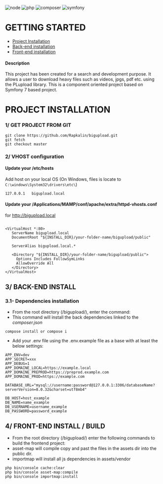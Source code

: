 ![node](https://img.shields.io/badge/nodejs-v8.17.0-122D05.svg?style=flat-square)
![php](https://img.shields.io/badge/PHP-v8.2-828cb7.svg?style=flat-square)
![composer](https://img.shields.io/badge/Composer-v2.3.7-644D31.svg?style=flat-square)
![symfony](https://img.shields.io/badge/Symfony-v7-122D53.svg?style=flat-square)

# GETTING STARTED

* [Project Installation](#installation)
* [Back-end installation](#back-installation)
* [Front-end installation](#front-installation)

#### Description
This project has been created for a search and development purpose.
It allows a user to download heavy files such as videos, jpgs, pdf etc. using the PLupload library.
This is a component oriented project based on Symfony 7 based project.

# <a name="installation"></a>PROJECT INSTALLATION
### 1/ GET PROJECT FROM GIT

```git
git clone https://github.com/Rapkalin/bigupload.git
git fetch
git checkout master
```

### 2/ VHOST configuration
#### Update your /etc/hosts
Add host on your local OS (On Windows, files is locate to `C:\windows\System32\drivers\etc\`)

```
127.0.0.1   bigupload.local
```

#### Update your /Applications/MAMP/conf/apache/extra/httpd-vhosts.conf
for <http://bigupload.local>

```

<VirtualHost *:80>
   ServerName bigupload.local
   DocumentRoot "${INSTALL_DIR}/your-folder-name/bigupload/public"

   ServerAlias bigupload.local.*

   <Directory "${INSTALL_DIR}/your-folder-name/bigupload/public">
     Options Includes FollowSymLinks
     AllowOverride All
   </Directory>
</VirtualHost>

```

## <a name="back-installation"></a> 3/ BACK-END INSTALL
### 3.1- Dependencies installation
- From the root directory (/bigupload/), enter the command:
- This command will install the back dependencies linked to the *composer.json*
```
compose install or compose i
```
- Add your .env file using the .env.example file as a base with at least the below settings:

```
APP_ENV=dev
APP_SECRET=xxx
APP_DEBUG=1
APP_DOMAINE_LOCAL=https://example.local
APP_DOMAINE_PREPROD=https://preprod.example.com
APP_DOMAINE_PROD=https://example.com

DATABASE_URL="mysql://username:password@127.0.0.1:3306/databaseName?serverVersion=8.0.32&charset=utf8mb4"

DB_HOST=host_example
DB_NAME=name_example
DB_USERNAME=username_example
DB_PASSWORD=password_example
```

## <a name="front-installation"></a>4/ FRONT-END INSTALL / BUILD
- From the root directory (/bigupload/) enter the following commands to build the frontend project:
- asset-map will compile copy and past the files in the assets dir into the public dir.
- importmap will install all js dependencies in assets/vendor

```
php bin/console cache:clear 
php bin/console asset-map:compile
php bin/console importmap:install
```
